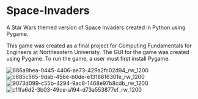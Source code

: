 # Space-Invaders
A Star Wars themed version of Space Invaders created in Python using Pygame.

This game was created as a final project for Computing Fundamentals for Engineers
at Northeastern Univeristy. The GUI for the game was created using Pygame.
To run the game, a user must first install Pygame.

![686a9bea-0445-4406-ae73-429a2fc02d94_rw_1200](https://github.com/mliam0608/Space-Invaders/assets/138416854/03edda2b-de38-445c-ae77-fa3cd7dfdc93)
![c685c565-9dab-456e-b0de-e1318816301e_rw_1200](https://github.com/mliam0608/Space-Invaders/assets/138416854/201f7c78-23b1-4cf1-a301-6499dd942542)
![9073d099-c55b-4294-9ac8-1468e97b8cdb_rw_1200](https://github.com/mliam0608/Space-Invaders/assets/138416854/0638500c-0437-4ddb-8f35-13419e5dd117)
![c11fa6d2-3b03-49ce-a194-d73a553877ef_rw_1200](https://github.com/mliam0608/Space-Invaders/assets/138416854/211e7d11-1450-4ae9-bfed-20838bc0693d)

